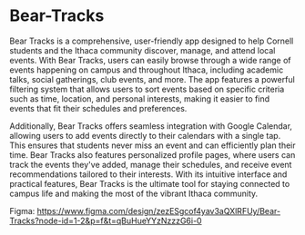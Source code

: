 # Bear-Tracks
Bear Tracks is a comprehensive, user-friendly app designed to help Cornell students and the Ithaca community discover, manage, and attend local events. With Bear Tracks, users can easily browse through a wide range of events happening on campus and throughout Ithaca, including academic talks, social gatherings, club events, and more. The app features a powerful filtering system that allows users to sort events based on specific criteria such as time, location, and personal interests, making it easier to find events that fit their schedules and preferences.

Additionally, Bear Tracks offers seamless integration with Google Calendar, allowing users to add events directly to their calendars with a single tap. This ensures that students never miss an event and can efficiently plan their time. Bear Tracks also features personalized profile pages, where users can track the events they've added, manage their schedules, and receive event recommendations tailored to their interests. With its intuitive interface and practical features, Bear Tracks is the ultimate tool for staying connected to campus life and making the most of the vibrant Ithaca community.

Figma: https://www.figma.com/design/zezESgcof4yav3aQXlRFUy/Bear-Tracks?node-id=1-2&p=f&t=qBuHueYYzNzzzG6i-0
